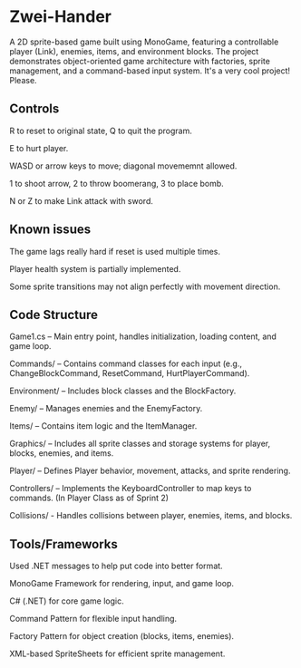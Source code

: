 # Zwei-Hander
A 2D sprite-based game built using MonoGame, featuring a controllable player (Link), enemies, items, and environment blocks. The project demonstrates object-oriented game architecture with factories, sprite management, and a command-based input system. It's a very cool project! Please.
## Controls
R to reset to original state, Q to quit the program.

E to hurt player.

WASD or arrow keys to move; diagonal movememnt allowed.

1 to shoot arrow, 2 to throw boomerang, 3 to place bomb.

N or Z to make Link attack with sword.
## Known issues
The game lags really hard if reset is used multiple times.

Player health system is partially implemented.

Some sprite transitions may not align perfectly with movement direction.

## Code Structure
Game1.cs – Main entry point, handles initialization, loading content, and game loop.

Commands/ – Contains command classes for each input (e.g., ChangeBlockCommand, ResetCommand, HurtPlayerCommand).

Environment/ – Includes block classes and the BlockFactory.

Enemy/ – Manages enemies and the EnemyFactory.

Items/ – Contains item logic and the ItemManager.

Graphics/ – Includes all sprite classes and storage systems for player, blocks, enemies, and items.

Player/ – Defines Player behavior, movement, attacks, and sprite rendering.

Controllers/ – Implements the KeyboardController to map keys to commands. (In Player Class as of Sprint 2)

Collisions/ - Handles collisions between player, enemies, items, and blocks.
## Tools/Frameworks
Used .NET messages to help put code into better format.

MonoGame Framework for rendering, input, and game loop.

C# (.NET) for core game logic.

Command Pattern for flexible input handling.

Factory Pattern for object creation (blocks, items, enemies).

XML-based SpriteSheets for efficient sprite management.
